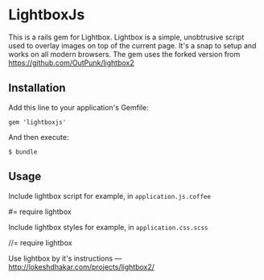 # LightboxJs

This is a rails gem for Lightbox.
Lightbox is a simple, unobtrusive script used to overlay images on top of the current page.
It's a snap to setup and works on all modern browsers.
The gem uses the forked version from https://github.com/OutPunk/lightbox2

## Installation

Add this line to your application's Gemfile:

    gem 'lightboxjs'

And then execute:

    $ bundle

## Usage

Include lightbox script for example, in `application.js.coffee`

  #= require lightbox


Include lightbox styles for example, in `application.css.scss`

  //= require lightbox

Use lightbox by it's instructions — http://lokeshdhakar.com/projects/lightbox2/
